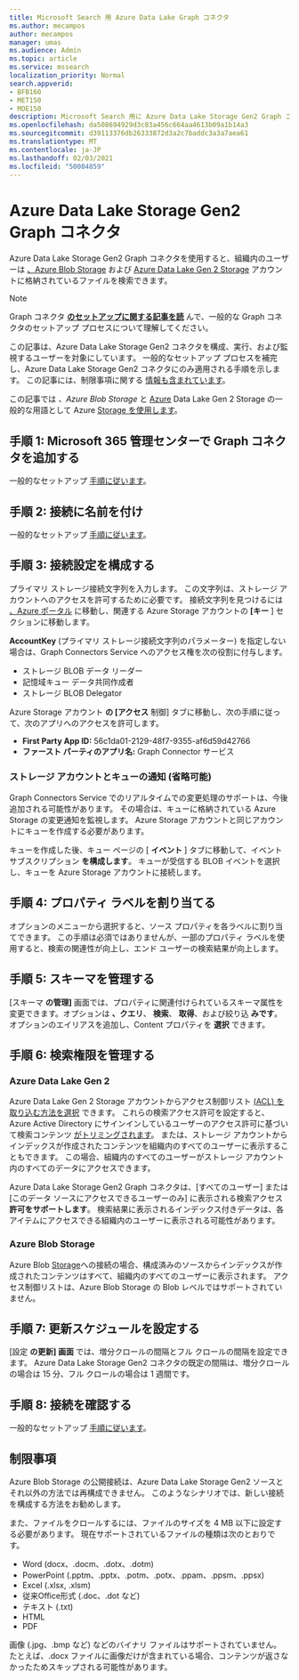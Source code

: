 ```yaml
---
title: Microsoft Search 用 Azure Data Lake Graph コネクタ
ms.author: mecampos
author: mecampos
manager: umas
ms.audience: Admin
ms.topic: article
ms.service: mssearch
localization_priority: Normal
search.appverid:
- BFB160
- MET150
- MOE150
description: Microsoft Search 用に Azure Data Lake Storage Gen2 Graph コネクタをセットアップする
ms.openlocfilehash: da508694929d3c83a456c664aa4613b09a1b14a3
ms.sourcegitcommit: d39113376db26333872d3a2c7baddc3a3a7aea61
ms.translationtype: MT
ms.contentlocale: ja-JP
ms.lasthandoff: 02/03/2021
ms.locfileid: "50084859"
---
```

<!---Previous ms.author: monaray --->

# <a name="azure-data-lake-storage-gen2-graph-connector"></a>Azure Data Lake Storage Gen2 Graph コネクタ

Azure Data Lake Storage Gen2 Graph コネクタを使用すると、組織内のユーザーは [、Azure Blob Storage](https://docs.microsoft.com/azure/storage/blobs/storage-blobs-introduction) および [Azure Data Lake Gen 2 Storage](https://docs.microsoft.com/azure/storage/blobs/data-lake-storage-introduction) アカウントに格納されているファイルを検索できます。

> [!NOTE]
> Graph コネクタ [**のセットアップに関する記事を読**](configure-connector.md) んで、一般的な Graph コネクタのセットアップ プロセスについて理解してください。

この記事は、Azure Data Lake Storage Gen2 コネクタを構成、実行、および監視するユーザーを対象にしています。 一般的なセットアップ プロセスを補完し、Azure Data Lake Storage Gen2 コネクタにのみ適用される手順を示します。 この記事には、制限事項に関する [情報も含まれています](#limitations)。

この記事では *、Azure Blob Storage* と [Azure](https://docs.microsoft.com/azure/storage/blobs/storage-blobs-introduction) Data Lake Gen 2 Storage の一般的な用語として Azure [Storage を使用します](https://docs.microsoft.com/azure/storage/blobs/data-lake-storage-introduction)。

## <a name="step-1-add-a-graph-connector-in-the-microsoft-365-admin-center"></a>手順 1: Microsoft 365 管理センターで Graph コネクタを追加する

一般的なセットアップ [手順に従います](https://docs.microsoft.com/microsoftsearch/configure-connector)。
<!---If the above phrase does not apply, delete it and insert specific details for your data source that are different from general setup instructions.-->

## <a name="step-2-name-the-connection"></a>手順 2: 接続に名前を付け

一般的なセットアップ [手順に従います](https://docs.microsoft.com/microsoftsearch/configure-connector)。
<!---If the above phrase does not apply, delete it and insert specific details for your data source that are different from general setup instructions.-->

## <a name="step-3-configure-the-connection-settings"></a>手順 3: 接続設定を構成する

プライマリ ストレージ接続文字列を入力します。 この文字列は、ストレージ アカウントへのアクセスを許可するために必要です。 接続文字列を見つけるには [、Azure ポータル](https://ms.portal.azure.com/#home) に移動し、関連する Azure Storage アカウントの **[キー** ] セクションに移動します。

**AccountKey** (プライマリ ストレージ接続文字列のパラメーター) を指定しない場合は、Graph Connectors Service へのアクセス権を次の役割に付与します。

* ストレージ BLOB データ リーダー
* 記憶域キュー データ共同作成者
* ストレージ BLOB Delegator

Azure Storage アカウント **の [アクセス** 制御] タブに移動し、次の手順に従って、次のアプリへのアクセスを許可します。

* **First Party App ID:** 56c1da01-2129-48f7-9355-af6d59d42766
* **ファースト パーティのアプリ名:** Graph Connector サービス

### <a name="storage-account-and-queue-notifications-optional"></a>ストレージ アカウントとキューの通知 (省略可能)

Graph Connectors Service でのリアルタイムでの変更処理のサポートは、今後追加される可能性があります。 その場合は、キューに格納されている Azure Storage の変更通知を監視します。 Azure Storage アカウントと同じアカウントにキューを作成する必要があります。

キューを作成した後、キュー ページの [ **イベント** ] タブに移動して、イベント サブスクリプション **を構成します**。 キューが受信する BLOB イベントを選択し、キューを Azure Storage アカウントに接続します。

## <a name="step-4-assign-property-labels"></a>手順 4: プロパティ ラベルを割り当てる

オプションのメニューから選択すると、ソース プロパティを各ラベルに割り当てできます。 この手順は必須ではありませんが、一部のプロパティ ラベルを使用すると、検索の関連性が向上し、エンド ユーザーの検索結果が向上します。

## <a name="step-5-manage-schema"></a>手順 5: スキーマを管理する

[スキーマ **の管理]** 画面では、プロパティに関連付けられているスキーマ属性を変更できます。オプションは **、クエリ**、 **検索**、 **取得**、および絞り込 **みです**。 オプションのエイリアスを追加し、Content プロパティを **選択** できます。

## <a name="step-6-manage-search-permissions"></a>手順 6: 検索権限を管理する

### <a name="azure-data-lake-gen-2"></a>Azure Data Lake Gen 2

Azure Data Lake Gen 2 Storage アカウントからアクセス制御リスト [(ACL) を取り込む方法を選択](https://docs.microsoft.com/azure/storage/blobs/data-lake-storage-introduction) できます。 これらの検索アクセス許可を設定すると、Azure Active Directory にサインインしているユーザーのアクセス許可に基づいて検索コンテンツ [がトリミングされます](https://docs.microsoft.com/azure/active-directory/)。 または、ストレージ アカウントからインデックスが作成されたコンテンツを組織内のすべてのユーザーに表示することもできます。 この場合、組織内のすべてのユーザーがストレージ アカウント内のすべてのデータにアクセスできます。

Azure Data Lake Storage Gen2 Graph コネクタは、[すべてのユーザー] または [このデータ ソースにアクセスできるユーザーのみ] に表示される検索アクセス **許可をサポートします**。 検索結果に表示されるインデックス付きデータは、各アイテムにアクセスできる組織内のユーザーに表示される可能性があります。

### <a name="azure-blob-storage"></a>Azure Blob Storage

Azure Blob [Storage](https://docs.microsoft.com/azure/storage/blobs/storage-blobs-introduction)への接続の場合、構成済みのソースからインデックスが作成されたコンテンツはすべて、組織内のすべてのユーザーに表示されます。 アクセス制御リストは、Azure Blob Storage の Blob レベルではサポートされていません。

## <a name="step-7-set-the-refresh-schedule"></a>手順 7: 更新スケジュールを設定する

[設定 **の更新] 画面** では、増分クロールの間隔とフル クロールの間隔を設定できます。 Azure Data Lake Storage Gen2 コネクタの既定の間隔は、増分クロールの場合は 15 分、フル クロールの場合は 1 週間です。

## <a name="step-8-review-connection"></a>手順 8: 接続を確認する

一般的なセットアップ [手順に従います](https://docs.microsoft.com/microsoftsearch/configure-connector)。
<!---If the above phrase does not apply, delete it and insert specific details for your data source that are different from general setup instructions.-->

<!---## Troubleshooting-->
<!---Insert troubleshooting recommendations for this data source-->

## <a name="limitations"></a>制限事項

Azure Blob Storage の公開接続は、Azure Data Lake Storage Gen2 ソースとそれ以外の方法では再構成できません。 このようなシナリオでは、新しい接続を構成する方法をお勧めします。

また、ファイルをクロールするには、ファイルのサイズを 4 MB 以下に設定する必要があります。 現在サポートされているファイルの種類は次のとおりです。

* Word (docx、.docm、.dotx、.dotm)
* PowerPoint (.pptm、.pptx、.potm、.potx、.ppam、.ppsm、.ppsx)
* Excel (.xlsx, .xlsm)
* 従来Office形式 (.doc、.dot など)
* テキスト (.txt)
* HTML
* PDF

画像 (.jpg、.bmp など) などのバイナリ ファイルはサポートされていません。 たとえば、.docx ファイルに画像だけが含まれている場合、コンテンツが返さなかったためスキップされる可能性があります。
